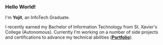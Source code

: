 <h3>Hello World!</h3>
<p>I'm <b>Yojit</b>, an InfoTech Graduate.</p>
<p>I recently earned my Bachelor of Information Technology from St. Xavier's College (Autonomous). Currently I'm working on a number of side projects and certifications to advance my technical abilities (<a href="https://yojitshindeportfolio.netlify.app/"><b>Portfolio</b></a>).</p>
